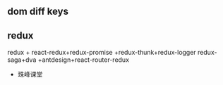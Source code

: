 ##  dom diff keys 

## redux
redux + react-redux+redux-promise +redux-thunk+redux-logger
redux-saga+dva +antdesign+react-router-redux
 + 珠峰课堂